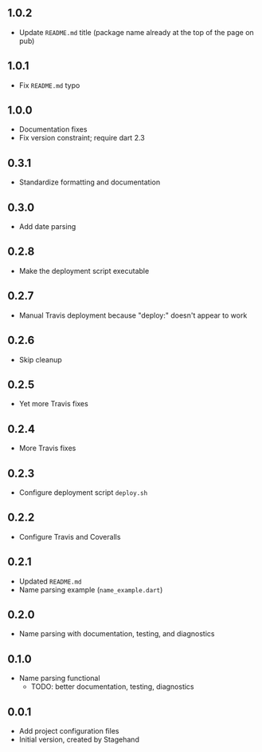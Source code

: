 ## 1.0.2

- Update `README.md` title (package name already at the top of the page on pub)

## 1.0.1

- Fix `README.md` typo

## 1.0.0

- Documentation fixes
- Fix version constraint; require dart 2.3

## 0.3.1

- Standardize formatting and documentation

## 0.3.0

- Add date parsing

## 0.2.8

- Make the deployment script executable

## 0.2.7

- Manual Travis deployment because "deploy:" doesn't appear to work

## 0.2.6

- Skip cleanup 

## 0.2.5

- Yet more Travis fixes

## 0.2.4

- More Travis fixes

## 0.2.3

- Configure deployment script `deploy.sh`

## 0.2.2

- Configure Travis and Coveralls

## 0.2.1

- Updated `README.md`
- Name parsing example (`name_example.dart`)

## 0.2.0

- Name parsing with documentation, testing, and diagnostics

## 0.1.0

- Name parsing functional
    - TODO: better documentation, testing, diagnostics

## 0.0.1

- Add project configuration files
- Initial version, created by Stagehand
